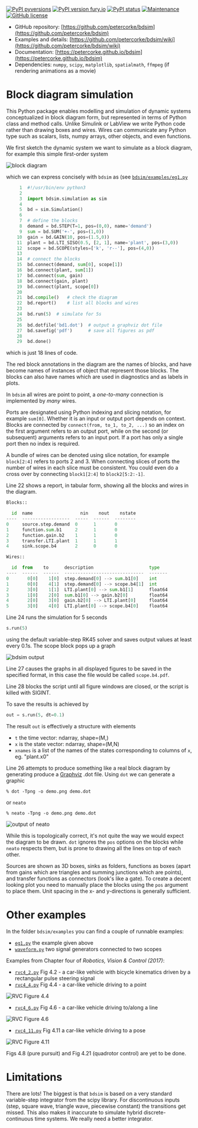 [![PyPI pyversions](https://img.shields.io/pypi/pyversions/bdsim)](https://pypi.python.org/pypi/bdsim/)
[![PyPI version fury.io](https://badge.fury.io/py/bdsim.svg)](https://pypi.python.org/pypi/bdsim/)
[![PyPI status](https://img.shields.io/pypi/status/ansicolortags.svg)](https://pypi.python.org/pypi/bdsim/)
[![Maintenance](https://img.shields.io/badge/Maintained%3F-yes-green.svg)](https://github.com/petercorke/bdsim/graphs/commit-activity)
[![GitHub license](https://img.shields.io/github/license/Naereen/StrapDown.js.svg)](https://github.com/petercorke/bdsim/blob/master/LICENSE)

- GitHub repository: [https://github.com/petercorke/bdsim](https://github.com/petercorke/bdsim)
- Examples and details: [https://github.com/petercorke/bdsim/wiki](https://github.com/petercorke/bdsim/wiki)
- Documentation: [https://petercorke.github.io/bdsim](https://petercorke.github.io/bdsim)
- Dependencies: `numpy`, `scipy`, `matplotlib`, `spatialmath`, `ffmpeg` (if rendering animations as a movie)

# Block diagram simulation

This Python package enables modelling and simulation of dynamic systems conceptualized in block diagram form, but represented in terms of Python class and method calls.  Unlike Simulink or LabView we write Python code rather than drawing boxes and wires.  Wires can communicate any Python type such as scalars, lists, numpy arrays, other objects, and even functions.

We first sketch the dynamic system we want to simulate as a block diagram, for example this simple first-order system

![block diagram](https://github.com/petercorke/bdsim/raw/master/figs/bd1-sketch.png)

which we can express concisely with `bdsim` as (see [`bdsim/examples/eg1.py`](https://github.com/petercorke/bdsim/blob/master/examples/eg1.py)

```python
     1	#!/usr/bin/env python3
     2	
     3	import bdsim.simulation as sim
     4	
     5	bd = sim.Simulation()
     6	
     7	# define the blocks
     8	demand = bd.STEP(T=1, pos=(0,0), name='demand')
     9	sum = bd.SUM('+-', pos=(1,0))
    10	gain = bd.GAIN(10, pos=(1.5,0))
    11	plant = bd.LTI_SISO(0.5, [2, 1], name='plant', pos=(3,0))
    12	scope = bd.SCOPE(styles=['k', 'r--'], pos=(4,0))
    13	
    14	# connect the blocks
    15	bd.connect(demand, sum[0], scope[1])
    16	bd.connect(plant, sum[1])
    17	bd.connect(sum, gain)
    18	bd.connect(gain, plant)
    19	bd.connect(plant, scope[0])
    20	
    21	bd.compile()   # check the diagram
    22	bd.report()    # list all blocks and wires
    23	
    24	bd.run(5)  # simulate for 5s
    25	
    26	bd.dotfile('bd1.dot')  # output a graphviz dot file
    27	bd.savefig('pdf')      # save all figures as pdf
    28	
    29	bd.done()
```
which is just 18 lines of code.

The red block annotations in the diagram are the names of blocks, and have become names of instances of object that represent those blocks.  The blocks can also have names which are used in diagnostics and as labels in plots.

In `bdsim` all wires are point to point, a *one-to-many* connection is implemented by *many* wires.

Ports are designated using Python indexing and slicing notation, for example `sum[0]`.  Whether it is an input or output port depends on context.  Blocks are connected by `connect(from, to_1, to_2, ...)` so an index on the first argument refers to an output port, while on the second (or subsequent) arguments refers to an input port.  If a port has only a single port then no index is required.

A bundle of wires can be denoted using slice notation, for example `block[2:4]` refers to ports 2 and 3.  When connecting slices of ports the number of wires in each slice must be consistent.  You could even do a cross over by connecting `block1[2:4]` to `block2[5:2:-1]`.

Line 22 shows a report, in tabular form, showing all the blocks and wires in the diagram.

```python
Blocks::

  id  name                  nin    nout    nstate  
----  ------------------  -----  ------  --------  
0     source.step.demand  0      1       0         
1     function.sum.b1     2      1       0         
2     function.gain.b2    1      1       0         
3     transfer.LTI.plant  1      1       1         
4     sink.scope.b4       2      0       0         

Wires::

  id  from    to      description                     type     
----  ------  ------  ------------------------------  -------  
0       0[0]    1[0]  step.demand[0] --> sum.b1[0]    int      
1       0[0]    4[1]  step.demand[0] --> scope.b4[1]  int      
2       3[0]    1[1]  LTI.plant[0] --> sum.b1[1]      float64  
3       1[0]    2[0]  sum.b1[0] --> gain.b2[0]        float64  
4       2[0]    3[0]  gain.b2[0] --> LTI.plant[0]     float64  
5       3[0]    4[0]  LTI.plant[0] --> scope.b4[0]    float64  
```

Line 24 runs the simulation for 5 seconds 

```python
s.run(5)
```
using the default variable-step RK45 solver and saves output values at least every 0.1s.  The scope block pops up a graph

![bdsim output](https://github.com/petercorke/bdsim/raw/master/figs/Figure_1.png)

Line 27 causes the graphs in all displayed figures to be saved in the specified format, in this case the file would be called `scope.b4.pdf`.

Line 28 blocks the script until all figure windows are closed, or the script is killed with SIGINT.

To save the results is achieved by

```python
out = s.run(5, dt=0.1)
```

The result `out` is effectively a structure with elements

- `t` the time vector: ndarray, shape=(M,)
- `x` is the state vector: ndarray, shape=(M,N)
- `xnames` is a list of the names of the states corresponding to columns of `x`, eg. "plant.x0"

Line 26 attempts to produce something like a real block diagram by generating produce a [Graphviz](https://www.graphviz.org) .dot file.  Using `dot`
we can generate a graphic

```shell
% dot -Tpng -o demo.png demo.dot 
```
or `neato`

```shell
% neato -Tpng -o demo.png demo.dot
```

![output of neato](https://github.com/petercorke/bdsim/raw/master/figs/bd1.png)

While this is topologically correct, it's not quite the way we would expect the diagram to be drawn.  `dot` ignores the `pos` options on the blocks while `neato` respects them, but is prone to drawing all the lines on top of each other.

Sources are shown as 3D boxes, sinks as folders, functions as boxes (apart from gains which are triangles and summing junctions which are points), and transfer functions as connectors (look's like a gate).  To create a decent looking plot you need to manually place the blocks using the `pos` argument to place them. Unit spacing in the x- and y-directions is generally sufficient. 


# Other examples

In the folder `bdsim/examples` you can find a couple of runnable examples:

- [`eg1.py`](https://github.com/petercorke/bdsim/blob/master/examples/eg1.py) the example given above
- [`waveform.py`](https://github.com/petercorke/bdsim/blob/master/examples/waveform.py) two signal generators connected to two scopes

Examples from Chapter four of _Robotics, Vision & Control (2017)_:

- [`rvc4_2.py`](https://github.com/petercorke/bdsim/blob/master/examples/rvc4_2.py) Fig 4.2 - a car-like vehicle with bicycle kinematics driven by a rectangular pulse steering signal
- [`rvc4_4.py`](https://github.com/petercorke/bdsim/blob/master/examples/rvc4_4.py) Fig 4.4 - a car-like vehicle driving to a point

![RVC Figure 4.4](https://github.com/petercorke/bdsim/raw/master/figs/rvc4_4.gif)

- [`rvc4_6.py`](https://github.com/petercorke/bdsim/blob/master/examples/rvc4_6.py) Fig 4.6 - a car-like vehicle driving to/along a line

![RVC Figure 4.6](https://github.com/petercorke/bdsim/raw/master/figs/rvc4_6.gif)

- [`rvc4_11.py`](https://github.com/petercorke/bdsim/blob/master/examples/rvc4_11.py) Fig 4.11 a car-like vehicle driving to a pose

![RVC Figure 4.11](https://github.com/petercorke/bdsim/raw/master/figs/rvc4_11.gif)

Figs 4.8 (pure pursuit) and Fig 4.21 (quadrotor control) are yet to be done.

# Limitations

There are lots!  The biggest is that `bdsim` is based on a very standard variable-step integrator from the scipy library.  For discontinuous inputs (step, square wave, triangle wave, piecewise constant) the transitions get missed.  This also makes it inaccurate to simulate hybrid discrete-continuous time systems.  We really need a better integrator.


